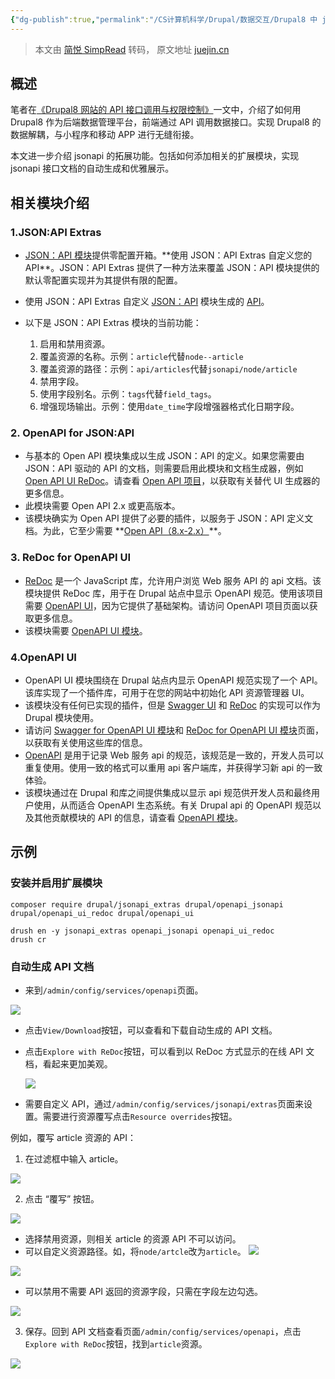 ```yaml
---
{"dg-publish":true,"permalink":"/CS计算机科学/Drupal/数据交互/Drupal8 中 jsonApi 的使用拓展/","noteIcon":"","created":"2024-06-22T22:30:28.618+08:00","updated":"2024-04-30T00:41:36.000+08:00"}
---
```


> 本文由 [简悦 SimpRead](http://ksria.com/simpread/) 转码， 原文地址 [juejin.cn](https://juejin.cn/post/6844904191266291720?from=search-suggest)

概述
--

笔者在[《Drupal8 网站的 API 接口调用与权限控制》](https://juejin.cn/post/6844904190657953800 "https://juejin.cn/post/6844904190657953800")一文中，介绍了如何用 Drupal8 作为后端数据管理平台，前端通过 API 调用数据接口。实现 Drupal8 的数据解耦，与小程序和移动 APP 进行无缝衔接。

本文进一步介绍 jsonapi 的拓展功能。包括如何添加相关的扩展模块，实现 jsonapi 接口文档的自动生成和优雅展示。

相关模块介绍
------

### 1.JSON:API Extras

*   [JSON：API 模块](https://link.juejin.cn?target=https%3A%2F%2Fwww.drupal.org%2Fproject%2Fjsonapi "https://www.drupal.org/project/jsonapi")提供零配置开箱。**使用 JSON：API Extras 自定义您的 API**。JSON：API Extras 提供了一种方法来覆盖 JSON：API 模块提供的默认零配置实现并为其提供有限的配置。
*   使用 JSON：API Extras 自定义 [JSON：API](https://link.juejin.cn?target=https%3A%2F%2Fwww.drupal.org%2Fproject%2Fjsonapi "https://www.drupal.org/project/jsonapi") 模块生成的 [API](https://link.juejin.cn?target=https%3A%2F%2Fwww.drupal.org%2Fproject%2Fjsonapi "https://www.drupal.org/project/jsonapi")。
*   以下是 JSON：API Extras 模块的当前功能：

    1.  启用和禁用资源。
    2.  覆盖资源的名称。示例：`article`代替`node--article`
    3.  覆盖资源的路径：示例：`api/articles`代替`jsonapi/node/article`
    4.  禁用字段。
    5.  使用字段别名。示例：`tags`代替`field_tags`。
    6.  增强现场输出。示例：使用`date_time`字段增强器格式化日期字段。

### 2. OpenAPI for JSON:API

*   与基本的 Open API 模块集成以生成 JSON：API 的定义。如果您需要由 JSON：API 驱动的 API 的文档，则需要启用此模块和文档生成器，例如 [Open API UI ReDoc](https://link.juejin.cn?target=https%3A%2F%2Fwww.drupal.org%2Fproject%2Fopenapi_ui_redoc "https://www.drupal.org/project/openapi_ui_redoc")。请查看 [Open API 项目](https://link.juejin.cn?target=https%3A%2F%2Fwww.drupal.org%2Fproject%2Fopenapi "https://www.drupal.org/project/openapi")，以获取有关替代 UI 生成器的更多信息。
*   此模块需要 Open API 2.x 或更高版本。
*   该模块确实为 Open API 提供了必要的插件，以服务于 JSON：API 定义文档。为此，它至少需要 **[Open API（8.x-2.x）](https://link.juejin.cn?target=https%3A%2F%2Fwww.drupal.org%2Fproject%2Fopenapi "https://www.drupal.org/project/openapi")**。

    
### 3. ReDoc for OpenAPI UI

*   [ReDoc](https://link.juejin.cn?target=https%3A%2F%2Fgithub.com%2FRebilly%2FReDoc "https://github.com/Rebilly/ReDoc") 是一个 JavaScript 库，允许用户浏览 Web 服务 API 的 api 文档。该模块提供 ReDoc 库，用于在 Drupal 站点中显示 OpenAPI 规范。使用该项目需要 [OpenAPI UI](https://link.juejin.cn?target=https%3A%2F%2Fwww.drupal.org%2Fproject%2Fopenapi_ui "https://www.drupal.org/project/openapi_ui")，因为它提供了基础架构。请访问 OpenAPI 项目页面以获取更多信息。
*   该模块需要 [OpenAPI UI 模块](https://link.juejin.cn?target=https%3A%2F%2Fwww.drupal.org%2Fproject%2Fopenapi_ui "https://www.drupal.org/project/openapi_ui")。

### 4.OpenAPI UI

*   OpenAPI UI 模块围绕在 Drupal 站点内显示 OpenAPI 规范实现了一个 API。该库实现了一个插件库，可用于在您的网站中初始化 API 资源管理器 UI。
*   该模块没有任何已实现的插件，但是 [Swagger UI](https://link.juejin.cn?target=https%3A%2F%2Fgithub.com%2Fswagger-api%2Fswagger-ui "https://github.com/swagger-api/swagger-ui") 和 [ReDoc](https://link.juejin.cn?target=https%3A%2F%2Fgithub.com%2FRebilly%2FReDoc "https://github.com/Rebilly/ReDoc") 的实现可以作为 Drupal 模块使用。
*   请访问 [Swagger for OpenAPI UI 模块](https://link.juejin.cn?target=https%3A%2F%2Fwww.drupal.org%2Fproject%2Fopenapi_ui_swagger "https://www.drupal.org/project/openapi_ui_swagger")和 [ReDoc for OpenAPI UI 模块](https://link.juejin.cn?target=https%3A%2F%2Fwww.drupal.org%2Fproject%2Fopenapi_ui_redoc "https://www.drupal.org/project/openapi_ui_redoc")页面，以获取有关使用这些库的信息。
*   [OpenAPI](https://link.juejin.cn?target=https%3A%2F%2Fwww.openapis.org%2F "https://www.openapis.org/") 是用于记录 Web 服务 api 的规范，该规范是一致的，开发人员可以重复使用。使用一致的格式可以重用 api 客户端库，并获得学习新 api 的一致体验。
*   该模块通过在 Drupal 和库之间提供集成以显示 api 规范供开发人员和最终用户使用，从而适合 OpenAPI 生态系统。有关 Drupal api 的 OpenAPI 规范以及其他贡献模块的 API 的信息，请查看 [OpenAPI 模块](https://link.juejin.cn?target=https%3A%2F%2Fwww.drupal.org%2Fproject%2Fopenapi "https://www.drupal.org/project/openapi")。

示例
--

### 安装并启用扩展模块

```
composer require drupal/jsonapi_extras drupal/openapi_jsonapi drupal/openapi_ui_redoc drupal/openapi_ui
```

```
drush en -y jsonapi_extras openapi_jsonapi openapi_ui_redoc 
drush cr
```

### 自动生成 API 文档

*   来到`/admin/config/services/openapi`页面。

![](/img/user/Z-attach/172b58fd3fa6cb54~tplv-t2oaga2asx-jj-mark!3024!0!0!0!q75.png)

*   点击`View/Download`按钮，可以查看和下载自动生成的 API 文档。

    

*   点击`Explore with ReDoc`按钮，可以看到以 ReDoc 方式显示的在线 API 文档，看起来更加美观。

    

    ![](/img/user/Z-attach/172b58fd40dadb0e~tplv-t2oaga2asx-jj-mark!3024!0!0!0!q75.png)

*   需要自定义 API，通过`/admin/config/services/jsonapi/extras`页面来设置。需要进行资源覆写点击`Resource overrides`按钮。

例如，覆写 article 资源的 API：

1. 在过滤框中输入 article。

![](/img/user/Z-attach/172b58fd4100da97~tplv-t2oaga2asx-jj-mark!3024!0!0!0!q75.png)

2. 点击 “覆写” 按钮。

![](/img/user/Z-attach/172b58fd412bcce2~tplv-t2oaga2asx-jj-mark!3024!0!0!0!q75.png)

*   选择禁用资源，则相关 article 的资源 API 不可以访问。
*   可以自定义资源路径。如，将`node/artcle`改为`article`。 ![](/img/user/Z-attach/172b58fd447e35c6~tplv-t2oaga2asx-jj-mark!3024!0!0!0!q75.png)

![](/img/user/Z-attach/172b58fd4572c84d~tplv-t2oaga2asx-jj-mark!3024!0!0!0!q75.png)

*   可以禁用不需要 API 返回的资源字段，只需在字段左边勾选。

![](/img/user/Z-attach/172b58fd790ff9ac~tplv-t2oaga2asx-jj-mark!3024!0!0!0!q75.png)

3. 保存。回到 API 文档查看页面`/admin/config/services/openapi`，点击`Explore with ReDoc`按钮，找到`article`资源。

![](/img/user/Z-attach/172b58fd7aa00930~tplv-t2oaga2asx-jj-mark!3024!0!0!0!q75.png)